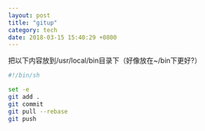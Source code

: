 ```yaml
---
layout: post
title: "gitup"
category: tech
date: 2018-03-15 15:40:29 +0800
---
```

把以下内容放到/usr/local/bin目录下（好像放在~/bin下更好?）

```bash
#!/bin/sh

set -e
git add .
git commit
git pull --rebase
git push
```
